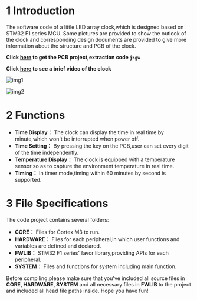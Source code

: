 # 1 Introduction
The software code of a little LED array clock,which is designed based on STM32 F1 series MCU. Some pictures are provided to show the outlook of the clock and corresponding design documents are provided to give more information about the structure and PCB of the clock. 

**Click [here](https://pan.baidu.com/s/1aZvg27yC6-ILFsCilPI19w) to get the PCB project,extraction code `j5gw`**

**Click [here](https://www.bilibili.com/video/BV1YA411E7dm) to see a brief video of the clock**

![img1](https://github.com/MiskaMoska/LEDArrayClock/img1.png)

![img2](https://github.com/MiskaMoska/LEDArrayClock/img2.png)

# 2 Functions
- **Time Display：**	The clock can display the time in real time by minute,which won't be interrupted when power off.
- **Time Setting：**  By pressing the key on the PCB,user can set every digit of the time independently.
- **Temperature Display：** The clock is equipped with a temperature sensor so as to capture the environment temperature in real time.
- **Timing：** In timer mode,timing within 60 minutes by second is supported.
# 3 File Specifications
The code project contains several folders:
- **CORE：** Files for Cortex M3 to run.
- **HARDWARE：** Files for each peripheral,in which user functions and variables are defined and declared.
- **FWLIB：** STM32 F1 series' favor library,providing APIs for each peripheral.
- **SYSTEM：** Files and functions for system including main function.

Before compiling,please make sure  that you've included all source files in **CORE, HARDWARE, SYSTEM** and all necessary files in **FWLIB** to the project and included all head file paths inside.
Hope you have fun!
